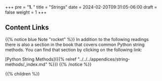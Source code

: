 +++
pre = "<b>1. </b>"
title = "Strings"
date = 2024-02-20T09:31:05-06:00
draft = false
weight = 1
+++

## Content Links

{{% notice blue Note "rocket" %}}
In addition to the following readings there is also a section in the book that covers common Python string methods. You can find that section by clicking on the following link:

[Python String Methods]({{% relref "../../../appendices/string-methods/_index.md" %}})
{{% /notice %}}

{{% children %}}
